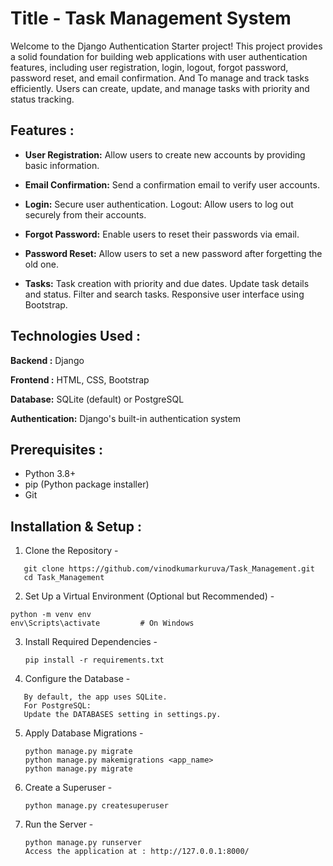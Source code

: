 # Title -  Task Management System

   Welcome to the Django Authentication Starter project! This project provides a solid foundation for building web applications with user authentication features, including user registration, login, logout, forgot password, password reset, and email confirmation. And To manage and track tasks efficiently. Users can create, update, and manage tasks with priority and status tracking.

## Features : 

- **User Registration:** Allow users to create new accounts by providing basic information. 

- **Email Confirmation:** Send a confirmation email to verify user accounts. 

- **Login:** Secure user authentication. Logout: Allow users to log out securely from their accounts. 

- **Forgot Password:** Enable users to reset their passwords via email. 

- **Password Reset:** Allow users to set a new password after forgetting the old one. 

- **Tasks:** Task creation with priority and due dates. Update task details and status. Filter and search tasks. Responsive user interface using Bootstrap.

## Technologies Used  :

**Backend   :**  Django

**Frontend :**  HTML, CSS, Bootstrap

**Database:**  SQLite (default) or PostgreSQL

**Authentication:** Django's built-in authentication system

## Prerequisites :

- Python 3.8+
- pip (Python package installer)
- Git

## Installation & Setup : 

1. Clone the Repository -
```
   git clone https://github.com/vinodkumarkuruva/Task_Management.git
   cd Task_Management
```

2. Set Up a Virtual Environment (Optional but Recommended) -

```
python -m venv env
env\Scripts\activate         # On Windows
```

3. Install Required Dependencies -
   
   ```
   pip install -r requirements.txt
   ```
   
 4. Configure the Database -
    
   ```
      By default, the app uses SQLite.
      For PostgreSQL:
      Update the DATABASES setting in settings.py.
   ```

5. Apply Database Migrations -

   ```
   python manage.py migrate
   python manage.py makemigrations <app_name>
   python manage.py migrate
   ```

6. Create a Superuser -

   ```
   python manage.py createsuperuser
   ```
   
7. Run the Server -
   ```
   python manage.py runserver
   Access the application at : http://127.0.0.1:8000/
 ```
